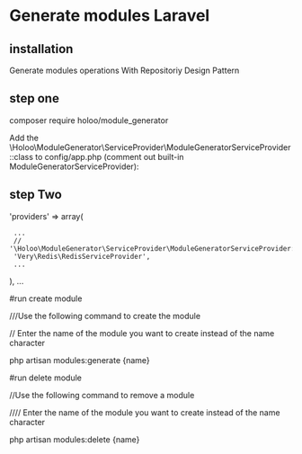 # Generate modules Laravel

## installation  

Generate modules operations With Repositoriy Design Pattern 


## step one 
 composer require holoo/module_generator  
 
 Add the \Holoo\ModuleGenerator\ServiceProvider\ModuleGeneratorServiceProvider::class to config/app.php (comment out built-in ModuleGeneratorServiceProvider):


## step Two  


 'providers' => array(
 
     ...
     // '\Holoo\ModuleGenerator\ServiceProvider\ModuleGeneratorServiceProvider::class',
     'Very\Redis\RedisServiceProvider',
     ...
     
 ),
 ...
 
#run create module  

///Use the following command to create the module    

// Enter the name of the module you want to create instead of the name character

php artisan modules:generate {name} 



#run delete module  

//Use the following command to remove a module

//// Enter the name of the module you want to create instead of the name character

php artisan  modules:delete {name}

 
